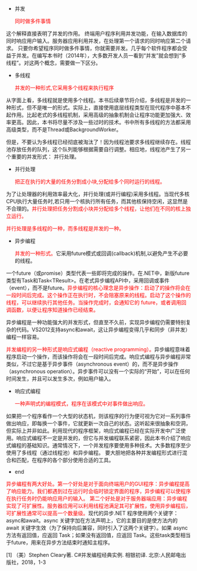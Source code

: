 * 并发

	<font color=red>同时做多件事情</font>

这个解释直接表明了并发的作用。 终端用户程序利用并发功能，在输入数据库的同时响应用户输入。服务器应用利用并发，在处理第一个请求的同时响应第二个请求。 只要你希望程序同时做多件事情，你就需要并发。几乎每个软件程序都会受益于并发。在编写本书时（2014年），大多数开发人员一看到“并发”就会想到“多线程”。对这两个概念，需要做一下区分。

* 多线程
	
	<font color=red>并发的一种形式,它采用多个线程来执行程序</font>

从字面上看，多线程就是使用多个线程。本书后续章节将介绍，多线程是并发的一种形式，但不是唯一的形式。实际上，直接使用底层线程类型在现代程序中基本不起作用。比起老式的多线程机制，采用高级的抽象机制会让程序功能更加强大、效率更高。因此，本书将尽量不涉及一些过时的技术。书中所有多线程的方法都采用高级类型，而不是Thread或BackgroundWorker。

但是，不要认为多线程已经彻底被淘汰了！因为线程池要求多线程继续存在。线程池存放任务的队列，这个队列能够根据需要自行调整。相应地，线程池产生了另一个重要的并发形式： 并行处理。

* 并行处理

	<font color=red>把正在执行的大量的任务分割成小块,分配给多个同时运行的线程。</font>
	
为了让处理器的利用效率最大化，并行处理(或并行编程)采用多线程。当现代多核CPU执行大量任务时,若只用一个核执行所有任务，而其他核保持空闲，这显然是不合理的。<font color=red>并行处理把任务分割成小块并分配给多个线程，让他们在不同的核上独立运行。</font>

<font color=red>并行处理是多线程的一种，而多线程是并发的一种。</font>


* 异步编程


	<font color=red>并发的一种形式。</font>它采用future模式或回调(callback)机制,以避免产生不必要的线程。

一个future（或promise）类型代表一些即将完成的操作。在.NET中，新版future类型有Task和Task<TResult\>。在老式异步编程API中，采用回调或事件（event），而不是future。<font color=red>异步编程的核心理念是异步操作：启动了的操作将会在一段时间后完成。这个操作正在执行时，不会阻塞原来的线程。启动了这个操作的线程，可以继续执行其他任务。当操作完成时，会通知它的 future，或者调用回调函数，以便让程序知道操作已经结束。</font>

异步编程是一种功能强大的并发形式，但直至不久前，实现异步编程仍需要特别复杂的代码。VS2012支持async和await，这让异步编程变得几乎和同步（非并发）编程一样容易。

<font color=red>并发编程的另一种形式是响应式编程（reactive programming）。</font>异步编程意味着程序启动一个操作，而该操作将会在一段时间后完成。响应式编程与异步编程非常类似，不过它是基于异步事件（asynchronous event）的，而不是异步操作（asynchronous operation）。异步事件可以没有一个实际的“开始”，可以在任何时间发生，并且可以发生多次，例如用户输入。


* 响应式编程
	
	<font color=red>一种声明式的编程模式，程序在该模式中对事件做出响应。</font>


如果把一个程序看作一个大型的状态机，则该程序的行为便可视为它对一系列事件做出响应，即每换一个事件，它就更新一次自己的状态。这听起来很抽象和空洞，但实际上并非如此。利用现代的程序框架，响应式编程已经在实际开发中广泛使用。响应式编程不一定是并发的，但它与并发编程联系紧密，因此本书介绍了响应式编程的基础知识。通常情况下，一个并发程序要使用多种技术。大多数程序至少使用了多线程（通过线程池）和异步编程。 要大胆地把各种并发编程形式进行混合和匹配，在程序的各个部分使用合适的工具。

* end


<font color=red>异步编程有两大好处。第一个好处是对于面向终端用户的GUI程序：异步编程提高了响应能力。我们都遇到过在运行时会临时锁定界面的程序，异步编程可以使程序在执行任务时仍能响应用户的输入。 第二个好处是对于服务器端应用：异步编程实现了可扩展性。服务器应用可以利用线程池满足其可扩展性，使用异步编程后，可扩展性通常可以提高一个数量级。</font>现代的异步.NET 程序使用两个关键字：async和await。async 关键字加在方法声明上，它的主要目的是使方法内的 await 关键字生效（为了保持向后兼容，同时引入了这两个关键字）。如果 async方法有返回值，应返回 Task<T>；如果没有返回值，应返回 Task。这些task类型相当于future，用来在异步方法结束时通知主程序。














[1] （美）Stephen Cleary著. C#并发编程经典实例. 相银初译. 北京:人民邮电出版社，2018，1-3 

